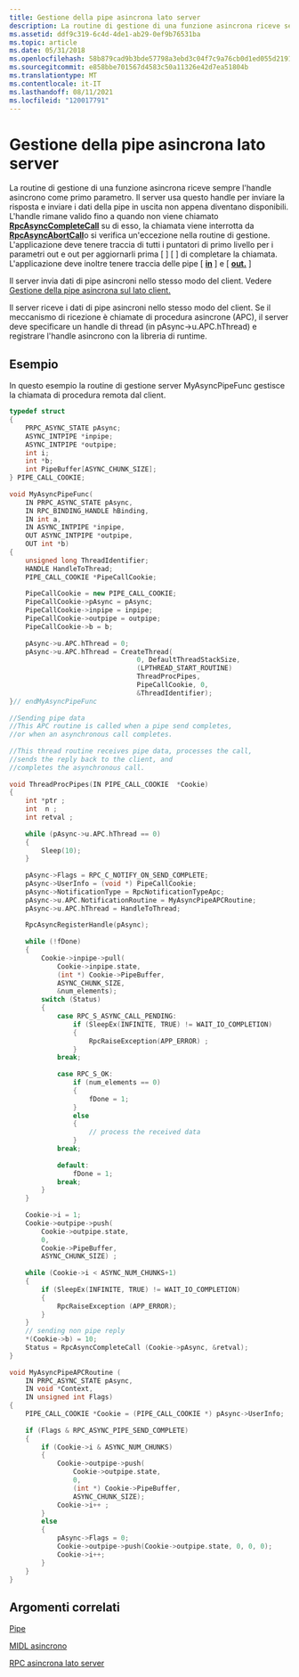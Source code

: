```yaml
---
title: Gestione della pipe asincrona lato server
description: La routine di gestione di una funzione asincrona riceve sempre l'handle asincrono come primo parametro.
ms.assetid: ddf9c319-6c4d-4de1-ab29-0ef9b76531ba
ms.topic: article
ms.date: 05/31/2018
ms.openlocfilehash: 58b879cad9b3bde57798a3ebd3c04f7c9a76cb0d1ed055d219195db51cbed4a8
ms.sourcegitcommit: e858bbe701567d4583c50a11326e42d7ea51804b
ms.translationtype: MT
ms.contentlocale: it-IT
ms.lasthandoff: 08/11/2021
ms.locfileid: "120017791"
---
```

# <a name="server-side-asynchronous-pipe-handling"></a>Gestione della pipe asincrona lato server

La routine di gestione di una funzione asincrona riceve sempre l'handle asincrono come primo parametro. Il server usa questo handle per inviare la risposta e inviare i dati della pipe in uscita non appena diventano disponibili. L'handle rimane valido fino a quando non viene chiamato [**RpcAsyncCompleteCall**](/windows/desktop/api/Rpcasync/nf-rpcasync-rpcasynccompletecall) su di esso, la chiamata viene interrotta da [**RpcAsyncAbortCall**](/windows/desktop/api/Rpcasync/nf-rpcasync-rpcasyncabortcall)o si verifica un'eccezione nella routine di gestione. L'applicazione deve tenere traccia di tutti i puntatori di primo livello per i parametri out e out per aggiornarli prima \[  \] \[  \] di completare la chiamata. L'applicazione deve inoltre tenere traccia delle pipe \[ [**in**](/windows/desktop/Midl/in) \] e \[ [**out.**](/windows/desktop/Midl/out-idl) \]

Il server invia dati di pipe asincroni nello stesso modo del client. Vedere [Gestione della pipe asincrona sul lato client.](client-side-asynchronous-pipe-handling.md)

Il server riceve i dati di pipe asincroni nello stesso modo del client. Se il meccanismo di ricezione è chiamate di procedura asincrone (APC), il server deve specificare un handle di thread (in pAsync->u.APC.hThread) e registrare l'handle asincrono con la libreria di runtime.

## <a name="example"></a>Esempio

In questo esempio la routine di gestione server MyAsyncPipeFunc gestisce la chiamata di procedura remota dal client.


```C++
typedef struct 
{
    PRPC_ASYNC_STATE pAsync;
    ASYNC_INTPIPE *inpipe;
    ASYNC_INTPIPE *outpipe;
    int i;
    int *b;
    int PipeBuffer[ASYNC_CHUNK_SIZE];
} PIPE_CALL_COOKIE;
 
void MyAsyncPipeFunc(
    IN PRPC_ASYNC_STATE pAsync,
    IN RPC_BINDING_HANDLE hBinding,
    IN int a,
    IN ASYNC_INTPIPE *inpipe,
    OUT ASYNC_INTPIPE *outpipe,
    OUT int *b)
{
    unsigned long ThreadIdentifier;
    HANDLE HandleToThread;
    PIPE_CALL_COOKIE *PipeCallCookie;
 
    PipeCallCookie = new PIPE_CALL_COOKIE;
    PipeCallCookie->pAsync = pAsync;
    PipeCallCookie->inpipe = inpipe;
    PipeCallCookie->outpipe = outpipe;
    PipeCallCookie->b = b;
 
    pAsync->u.APC.hThread = 0;
    pAsync->u.APC.hThread = CreateThread(
                                0, DefaultThreadStackSize,
                                (LPTHREAD_START_ROUTINE)   
                                ThreadProcPipes,
                                PipeCallCookie, 0,
                                &ThreadIdentifier);
}// endMyAsyncPipeFunc
 
//Sending pipe data
//This APC routine is called when a pipe send completes, 
//or when an asynchronous call completes. 
 
//This thread routine receives pipe data, processes the call, 
//sends the reply back to the client, and 
//completes the asynchronous call.
 
void ThreadProcPipes(IN PIPE_CALL_COOKIE  *Cookie)
{
    int *ptr ;
    int  n ;
    int retval ;
 
    while (pAsync->u.APC.hThread == 0)
    {
        Sleep(10);
    }
 
    pAsync->Flags = RPC_C_NOTIFY_ON_SEND_COMPLETE;
    pAsync->UserInfo = (void *) PipeCallCookie;
    pAsync->NotificationType = RpcNotificationTypeApc;
    pAsync->u.APC.NotificationRoutine = MyAsyncPipeAPCRoutine;
    pAsync->u.APC.hThread = HandleToThread;
 
    RpcAsyncRegisterHandle(pAsync);
 
    while (!fDone)
    {
        Cookie->inpipe->pull(
            Cookie->inpipe.state,
            (int *) Cookie->PipeBuffer,
            ASYNC_CHUNK_SIZE,
            &num_elements);
        switch (Status)
        {
            case RPC_S_ASYNC_CALL_PENDING:
                if (SleepEx(INFINITE, TRUE) != WAIT_IO_COMPLETION)
                {
                    RpcRaiseException(APP_ERROR) ;
                }
            break;
 
            case RPC_S_OK:
                if (num_elements == 0)
                {
                    fDone = 1;
                }
                else
                {
                    // process the received data
                }
            break;
 
            default:
                fDone = 1;
            break;
        }
    }
 
    Cookie->i = 1;
    Cookie->outpipe->push(
        Cookie->outpipe.state,
        0,
        Cookie->PipeBuffer,
        ASYNC_CHUNK_SIZE) ;
 
    while (Cookie->i < ASYNC_NUM_CHUNKS+1)
    {
        if (SleepEx(INFINITE, TRUE) != WAIT_IO_COMPLETION)
        {
            RpcRaiseException (APP_ERROR);
        }
    }
    // sending non pipe reply
    *(Cookie->b) = 10;
    Status = RpcAsyncCompleteCall (Cookie->pAsync, &retval);
}
 
void MyAsyncPipeAPCRoutine (
    IN PRPC_ASYNC_STATE pAsync,
    IN void *Context,
    IN unsigned int Flags)
{
    PIPE_CALL_COOKIE *Cookie = (PIPE_CALL_COOKIE *) pAsync->UserInfo;
 
    if (Flags & RPC_ASYNC_PIPE_SEND_COMPLETE)
    {
        if (Cookie->i & ASYNC_NUM_CHUNKS)
        {
            Cookie->outpipe->push(
                Cookie->outpipe.state,
                0,
                (int *) Cookie->PipeBuffer,
                ASYNC_CHUNK_SIZE);
            Cookie->i++ ;
        }
        else
        {
            pAsync->Flags = 0;
            Cookie->outpipe->push(Cookie->outpipe.state, 0, 0, 0);
            Cookie->i++;
        }
    }
}
```



## <a name="related-topics"></a>Argomenti correlati

<dl> <dt>

[Pipe](pipes.md)
</dt> <dt>

[MIDL asincrono](/windows/desktop/Midl/async)
</dt> <dt>

[RPC asincrona lato server](server-side-asynchronous-rpc.md)
</dt> </dl>

 

 
